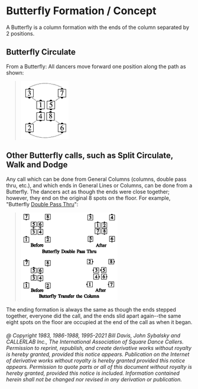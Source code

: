 
# Butterfly Formation / Concept

A Butterfly is a column formation with the ends of the column separated by 2 positions.

## Butterfly Circulate

From a Butterfly: All dancers move
forward one position along the path as shown:

> 
> ![alt](butterfly_formation_1.png)
> 

## Other Butterfly calls, such as Split Circulate, Walk and Dodge

Any call which can be done from General
Columns (columns, double pass thru, etc.), and which ends
in General Lines or Columns, can be done from a Butterfly.
The dancers act as though the ends were close together;
however, they end on the original 8 spots on the floor. For
example, "Butterfly [ Double Pass Thru](../b1/double_pass_thru.md)":

> 
> ![alt](butterfly_formation_2.png)
> 

The ending formation is always the same as though the
ends stepped together, everyone did the call, and the ends
slid apart again--the same eight spots on the floor are
occupied at the end of the call as when it began.

###### @ Copyright 1983, 1986-1988, 1995-2021 Bill Davis, John Sybalsky and CALLERLAB Inc., The International Association of Square Dance Callers. Permission to reprint, republish, and create derivative works without royalty is hereby granted, provided this notice appears. Publication on the Internet of derivative works without royalty is hereby granted provided this notice appears. Permission to quote parts or all of this document without royalty is hereby granted, provided this notice is included. Information contained herein shall not be changed nor revised in any derivation or publication.
